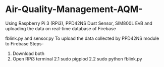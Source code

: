 # Air-Quality-Management-AQM-
Using Raspberry Pi 3 (RPi3), PPD42NS Dust Sensor, SIM800L EvB and uploading the data on real-time database of Firebase

fblink.py and sensor.py
To upload the data collected by PPD42NS module to Firebase
Steps-
1. Download both
2. Open RPi3 terminal
       2.1 sudo pigpiod
       2.2 sudo python fblink.py


